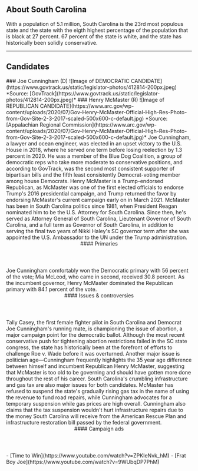## About South Carolina
With a population of 5.1 million, South Carolina is the 23rd most populous state and the state with the eigth highest percentage of the population that is black at 27 percent. 67 percent of the state is white, and the state has historically been solidly conservative.

---

## Candidates

<Grid>
  <Box>
    ### Joe Cunningham (D)
    ![Image of DEMOCRATIC CANDIDATE](https://www.govtrack.us/static/legislator-photos/412814-200px.jpeg)
    *Source: [GovTrack](https://www.govtrack.us/static/legislator-photos/412814-200px.jpeg)*
  </Box>
  <Box>
    ### Henry McMaster (R)
    ![Image of REPUBLICAN CANDIDATE](https://www.arc.gov/wp-content/uploads/2020/07/Gov-Henry-McMaster-Official-High-Res-Photo-from-Gov-Site-2-3-2017-scaled-500x600-c-default.jpg)
    *Source: [Appalachian Regional Commission](https://www.arc.gov/wp-content/uploads/2020/07/Gov-Henry-McMaster-Official-High-Res-Photo-from-Gov-Site-2-3-2017-scaled-500x600-c-default.jpg)*
  </Box>

  <Box>
    Joe Cunningham, a lawyer and ocean engineer, was elected in an upset victory to the U.S. House in 2018, where he served one term before losing reelection by 1.3 percent in 2020. He was a member of the Blue Dog Coalition, a group of democratic reps who take more moderate to conservative positions, and according to GovTrack, was the second most consistent supporter of bipartisan bills and the fifth least consistently Democrat-voting member among house Democrats. 
  </Box>
  <Box>
    Henry McMaster is a Trump-endorsed Republican, as McMaster was one of the first elected officials to endorse Trump's 2016 presidential campaign, and Trump returned the favor by endorsing McMaster's current campaign early on in March 2021. McMaster has been in South Carolina politics since 1981, when President Reagan nominated him to be the U.S. Attorney for South Carolina. Since then, he's served as Attorney General of South Carolina, Lieutenant Governor of South Carolina, and a full term as Governor of South Carolina, in addition to serving the final two years of Nikki Haley's SC governor term after she was appointed the U.S. Ambassador to the UN under the Trump administration. 
  </Box>

  <Header>
    #### Primaries
  </Header>
  <Box>
    Joe Cunningham comfortably won the Democratic primary with 56 percent of the vote; Mia McLeod, who came in second, received 30.8 percent.
  </Box>
  <Box>
    As the incumbent governor, Henry McMaster dominated the Republican primary with 84.1 percent of the vote. 
  </Box>

  <Header>
    #### Issues & controversies
  </Header>

  <WideBox>
    Tally Casey, the first female fighter pilot in South Carolina and Democrat Joe Cunningham's running mate, is championing the issue of abortion, a major campaign point for the democratic ballot. Although the most recent conservative push for tightening abortion restrictions failed in the SC state congress, the state has historically been at the forefront of efforts to challenge Roe v. Wade before it was overturned. Another major issue is politician age—Cunningham frequently highlights the 35 year age difference between himself and incumbent Republican Henry McMaster, suggesting that McMaster is too old to be governing and should have gotten more done throughout the rest of his career. South Carolina's crumbling infrastructure and gas tax are also major issues for both candidates. McMaster has refused to suspend the state's gradually rising gas tax in the name of using the revenue to fund road repairs, while Cunningham advocates for a temporary suspension while gas prices are high overall. Cunningham also claims that the tax suspension wouldn't hurt infrastructure repairs due to the money South Carolina will receive from the American Rescue Plan and infrastructure restoration bill passed by the federal government.
  </WideBox>
 
  <Header>
    #### Campaign ads
  </Header>
  <Box>
    - [Time to Win](https://www.youtube.com/watch?v=ZPKIeNvk_hM)
  </Box>
  <Box>
    - [Frat Boy Joe](https://www.youtube.com/watch?v=9WUbqDP7PhM)
  </Box>
</Grid>
